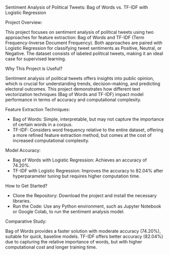Sentiment Analysis of Political Tweets: Bag of Words vs. TF-IDF with Logistic Regression

Project Overview:

This project focuses on sentiment analysis of political tweets using two approaches for feature extraction: Bag of Words and TF-IDF (Term Frequency-Inverse Document Frequency). Both approaches are paired with Logistic Regression for classifying tweet sentiments as Positive, Neutral, or Negative. The dataset consists of labeled political tweets, making it an ideal case for supervised learning.

Why This Project is Useful?

Sentiment analysis of political tweets offers insights into public opinion, which is crucial for understanding trends, decision-making, and predicting electoral outcomes. This project demonstrates how different text vectorization techniques (Bag of Words and TF-IDF) impact model performance in terms of accuracy and computational complexity.

Feature Extraction Techniques:

- Bag of Words: Simple, interpretable, but may not capture the importance of certain words in a corpus.
- TF-IDF: Considers word frequency relative to the entire dataset, offering a more refined feature extraction method, but comes at the cost of increased computational complexity.
  
Model Accuracy:

- Bag of Words with Logistic Regression: Achieves an accuracy of 74.20%.
- TF-IDF with Logistic Regression: Improves the accuracy to 82.04% after hyperparameter tuning but requires higher computation time.
  
How to Get Started?

- Clone the Repository: Download the project and install the necessary libraries.
- Run the Code: Use any Python environment, such as Jupyter Notebook or Google Colab, to run the sentiment analysis model.
  
Comparative Study:

Bag of Words provides a faster solution with moderate accuracy (74.20%), suitable for quick, baseline models.
TF-IDF offers better accuracy (82.04%) due to capturing the relative importance of words, but with higher computational cost and longer training time.
